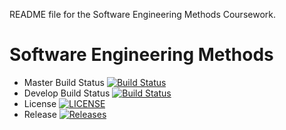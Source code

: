 README file for the Software Engineering Methods Coursework.

# Software Engineering Methods

- Master Build Status [![Build Status](https://travis-ci.org/ttothuk/group1_cw.svg?branch=master)](https://travis-ci.org/kevin-chalmers/sem)
- Develop Build Status [![Build Status](https://travis-ci.org/ttothuk/group1_cw.svg?branch=develop)](https://travis-ci.org/kevin-chalmers/sem)
- License [![LICENSE](https://img.shields.io/github/license/ttothuk/group1_cw.svg?style=flat-square)](https://github.com/kevin-chalmers/sem/blob/master/LICENSE)
- Release [![Releases](https://img.shields.io/github/release/ttothuk/group1_cw.svg?style=flat-square)](https://github.com/kevin-chalmers/sem/releases)